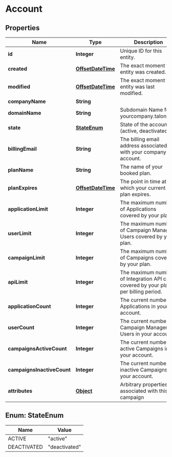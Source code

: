 

# Account

## Properties

Name | Type | Description | Notes
------------ | ------------- | ------------- | -------------
**id** | **Integer** | Unique ID for this entity. | 
**created** | [**OffsetDateTime**](OffsetDateTime.md) | The exact moment this entity was created. | 
**modified** | [**OffsetDateTime**](OffsetDateTime.md) | The exact moment this entity was last modified. | 
**companyName** | **String** |  | 
**domainName** | **String** | Subdomain Name for yourcompany.talon.one | 
**state** | [**StateEnum**](#StateEnum) | State of the account (active, deactivated) | 
**billingEmail** | **String** | The billing email address associated with your company account. | 
**planName** | **String** | The name of your booked plan. |  [optional]
**planExpires** | [**OffsetDateTime**](OffsetDateTime.md) | The point in time at which your current plan expires. |  [optional]
**applicationLimit** | **Integer** | The maximum number of Applications covered by your plan. |  [optional]
**userLimit** | **Integer** | The maximum number of Campaign Manager Users covered by your plan. |  [optional]
**campaignLimit** | **Integer** | The maximum number of Campaigns covered by your plan. |  [optional]
**apiLimit** | **Integer** | The maximum number of Integration API calls covered by your plan per billing period. |  [optional]
**applicationCount** | **Integer** | The current number of Applications in your account. | 
**userCount** | **Integer** | The current number of Campaign Manager Users in your account. | 
**campaignsActiveCount** | **Integer** | The current number of active Campaigns in your account. | 
**campaignsInactiveCount** | **Integer** | The current number of inactive Campaigns in your account. | 
**attributes** | [**Object**](.md) | Arbitrary properties associated with this campaign |  [optional]



## Enum: StateEnum

Name | Value
---- | -----
ACTIVE | &quot;active&quot;
DEACTIVATED | &quot;deactivated&quot;



